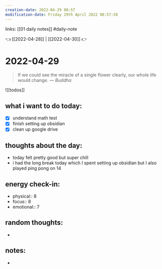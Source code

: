 ```yaml
---
creation-date: 2022-04-29 08:57 
modification-date: Friday 29th April 2022 08:57:58 
---
```

links: [[01 daily notes]] 
#daily-note

👈 [[2022-04-28]] | [[2022-04-30]] 👉 

# 2022-04-29 
> If we could see the miracle of a single flower clearly, our whole life would change.
> — <cite>Buddha</cite>

![[todos]]

## what i want to do today:
- [x] understand math test
- [x] finish setting up obsidian
- [x] clean up google drive

## thoughts about the day:
- today felt pretty good but super chill
- i had the long break today which I spent setting up obsidian but I also played ping pong on 14

## energy check-in:
- physical:: 8
- focus:: 8
- emotional:: 7

## random thoughts:
- 

## notes:
- 

